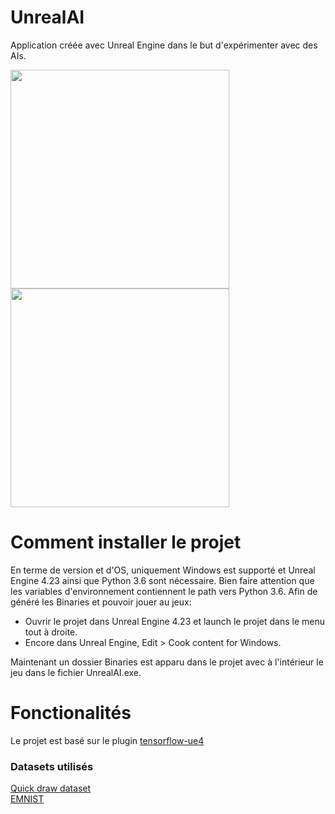 # UnrealAI

Application créée avec Unreal Engine dans le but d'expérimenter avec des AIs.

<div>
<img style="display: inline-block" src="https://cdn2.unrealengine.com/new-logo-share-1400x788-03-1400x788-c9d09f067a09.jpg" height="350">
<img style="display: inline-block" src="https://encrypted-tbn0.gstatic.com/images?q=tbn:ANd9GcS7LiBjQVugSs8eyAwNPrgkYkcZDzMnLW1yyg&usqp=CAU" height="350">
</div>

# Comment installer le projet

En terme de version et d'OS, uniquement Windows est supporté et Unreal Engine 4.23 ainsi que Python 3.6 sont nécessaire.
Bien faire attention que les variables d'environnement contiennent le path vers Python 3.6. 
Afin de généré les Binaries et pouvoir jouer au jeux:
- Ouvrir le projet dans Unreal Engine 4.23 et launch le projet dans le menu tout à droite.
- Encore dans Unreal Engine, Edit > Cook content for Windows.

Maintenant un dossier Binaries est apparu dans le projet avec à l'intérieur le jeu
dans le fichier UnrealAI.exe.

# Fonctionalités

Le projet est basé sur le plugin <a href="https://github.com/getnamo/tensorflow-ue4">tensorflow-ue4</a>

<h3>Datasets utilisés</h3>
<a href="https://github.com/googlecreativelab/quickdraw-dataset">Quick draw dataset</a><br>
<a href="https://www.kaggle.com/crawford/emnist?select=emnist-letters-test.csv">EMNIST</a>
